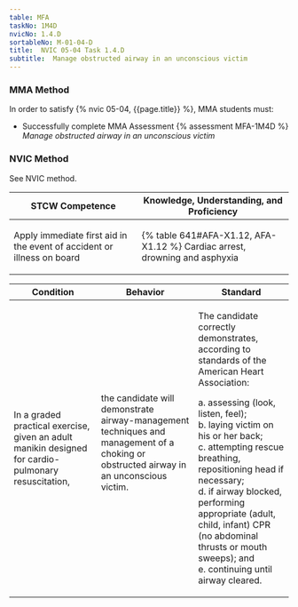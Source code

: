 ```yaml
---
table: MFA
taskNo: 1M4D
nvicNo: 1.4.D 
sortableNo: M-01-04-D
title:  NVIC 05-04 Task 1.4.D
subtitle:  Manage obstructed airway in an unconscious victim
---
```



### MMA Method

In order to satisfy  {% nvic 05-04, {{page.title}}  %}, MMA students must:

* Successfully complete MMA Assessment {% assessment MFA-1M4D %} *Manage obstructed airway in an unconscious victim*


### NVIC Method

<a onclick="togglevisibility('nvic_methods')" >See NVIC method.</a>

<div id='nvic_methods' class='hide'>

<table>
<thead>
<tr>
<th class='forty'> STCW Competence </th>
<th class='sixty'> Knowledge, Understanding, and Proficiency </th>
</tr>
</thead>




<tbody>
<tr><td markdown='1'>

Apply immediate first aid in the event of accident or illness on board

</td><td markdown='1'>

{% table 641#AFA-X1.12, AFA-X1.12 %} Cardiac arrest, drowning and asphyxia

</td></tr>


</tbody>
</table>


<table>
<thead>
<tr><th class='twenty'>  Condition </th><th class='twenty'> Behavior </th><th  class='sixty'>Standard </th></tr>
</thead>
<tbody >



<tr><td markdown='1'>

In a graded practical exercise, given an adult manikin designed for cardio-pulmonary resuscitation,

</td><td markdown='1'>

the candidate will demonstrate airway-management techniques and management of a choking or obstructed airway in an unconscious victim.

<br>

<div class="tooltip" markdown='1'>



</div>


</td><td markdown='1'>

The candidate correctly demonstrates, according to standards of the American Heart Association:  

a. assessing (look, listen, feel);  
b. laying victim on his or her back;  
c. attempting rescue breathing, repositioning head if necessary;  
d. if airway blocked, performing appropriate (adult, child, infant) CPR (no abdominal thrusts or mouth sweeps); and  
e. continuing until airway cleared.


</td></tr>
</tbody>
</table>
</div>
